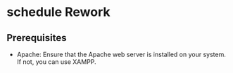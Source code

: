 # schedule Rework

## Prerequisites
- Apache: Ensure that the Apache web server is installed on your system. If not, you can use XAMPP.
